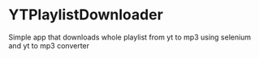 # YTPlaylistDownloader
 Simple app that downloads whole playlist from yt to mp3 using selenium and yt to mp3 converter
